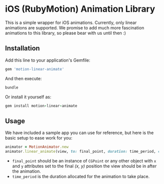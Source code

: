 iOS (RubyMotion) Animation Library
============================

This is a simple wrapper for iOS animations. Currently, only linear animations are supported. We promise to add much more fascination animations to this library, so please bear with us until then :)

## Installation

Add this line to your application's Gemfile:
```ruby
gem 'motion-linear-animate'
```

And then execute:
```ruby
bundle
```

Or install it yourself as:
```ruby
gem install motion-linear-animate
```

## Usage
We have included a sample app you can use for reference, but here is the basic setup to ease work for you:
```ruby
animator = MotionAnimator.new
animator.linear_animate(view, to: final_point, duration: time_period, completion: completion_block)
```

* ```final_point``` should be an instance of ```CGPoint``` or any other object with ```x``` and ```y``` attributes set to the final *(x, y)* position the view should be in after the animation.
* ```time_period``` is the duration allocated for the animation to take place.